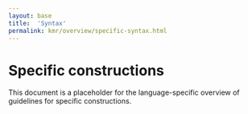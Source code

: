 ```yaml
---
layout: base
title:  'Syntax'
permalink: kmr/overview/specific-syntax.html
---
```


# Specific constructions

This document is a placeholder for the language-specific overview of
guidelines for specific constructions.
